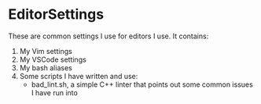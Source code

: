 # EditorSettings

These are common settings I use for editors I use. It contains:

1. My Vim settings
2. My VSCode settings
3. My bash aliases
4. Some scripts I have written and use:
    * bad_lint.sh, a simple C++ linter that points out some common issues I have run into
